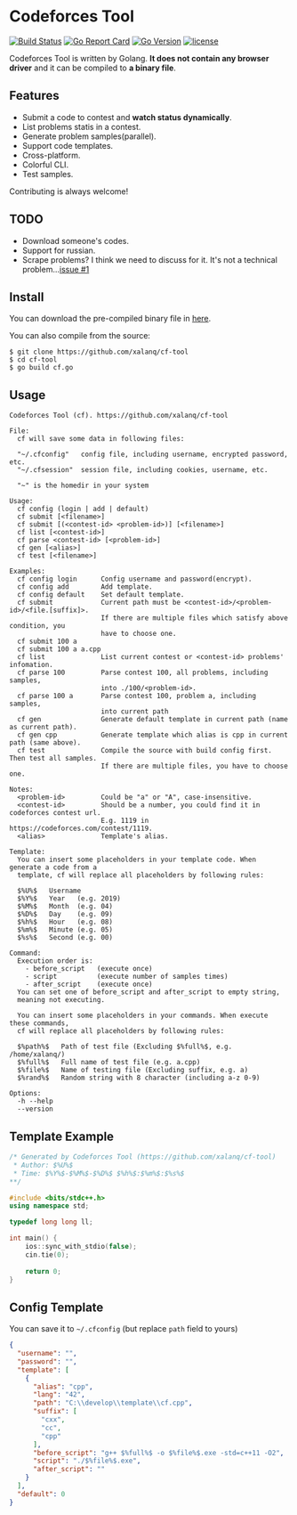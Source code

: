 # Codeforces Tool

[![Build Status](https://travis-ci.org/xalanq/cf-tool.svg?branch=master)](https://travis-ci.org/xalanq/cf-tool)
[![Go Report Card](https://goreportcard.com/badge/github.com/xalanq/cf-tool)](https://goreportcard.com/report/github.com/xalanq/cf-tool)
[![Go Version](https://img.shields.io/badge/go-%3E%3D1.6-green.svg)](https://github.com/golang)
[![license](https://img.shields.io/badge/license-MIT-%23373737.svg)](https://raw.githubusercontent.com/xalanq/cf-tool/master/LICENSE)

Codeforces Tool is written by Golang. **It does not contain any browser driver** and it can be compiled to **a binary file**.

## Features

* Submit a code to contest and **watch status dynamically**.
* List problems statis in a contest.
* Generate problem samples(parallel).
* Support code templates.
* Cross-platform.
* Colorful CLI.
* Test samples.

Contributing is always welcome!

## TODO

* Download someone's codes.
* Support for russian.
* Scrape problems? I think we need to discuss for it. It's not a technical problem...[issue #1](https://github.com/xalanq/cf-tool/issues/1)

## Install

You can download the pre-compiled binary file in [here](https://github.com/xalanq/cf-tool/releases).

You can also compile from the source:

```
$ git clone https://github.com/xalanq/cf-tool
$ cd cf-tool
$ go build cf.go
```

## Usage

```plain
Codeforces Tool (cf). https://github.com/xalanq/cf-tool

File:
  cf will save some data in following files:

  "~/.cfconfig"   config file, including username, encrypted password, etc.
  "~/.cfsession"  session file, including cookies, username, etc.

  "~" is the homedir in your system

Usage:
  cf config (login | add | default)
  cf submit [<filename>]
  cf submit [(<contest-id> <problem-id>)] [<filename>]
  cf list [<contest-id>]
  cf parse <contest-id> [<problem-id>]
  cf gen [<alias>]
  cf test [<filename>]

Examples:
  cf config login      Config username and password(encrypt).
  cf config add        Add template.
  cf config default    Set default template.
  cf submit            Current path must be <contest-id>/<problem-id>/<file.[suffix]>.
                       If there are multiple files which satisfy above condition, you
                       have to choose one.
  cf submit 100 a
  cf submit 100 a a.cpp
  cf list              List current contest or <contest-id> problems' infomation.
  cf parse 100         Parse contest 100, all problems, including samples,
                       into ./100/<problem-id>.
  cf parse 100 a       Parse contest 100, problem a, including samples,
                       into current path
  cf gen               Generate default template in current path (name as current path).
  cf gen cpp           Generate template which alias is cpp in current path (same above).
  cf test              Compile the source with build config first. Then test all samples.
                       If there are multiple files, you have to choose one.

Notes:
  <problem-id>         Could be "a" or "A", case-insensitive.
  <contest-id>         Should be a number, you could find it in codeforces contest url.
                       E.g. 1119 in https://codeforces.com/contest/1119.
  <alias>              Template's alias.

Template:
  You can insert some placeholders in your template code. When generate a code from a
  template, cf will replace all placeholders by following rules:

  $%U%$   Username
  $%Y%$   Year   (e.g. 2019)
  $%M%$   Month  (e.g. 04)
  $%D%$   Day    (e.g. 09)
  $%h%$   Hour   (e.g. 08)
  $%m%$   Minute (e.g. 05)
  $%s%$   Second (e.g. 00)

Command:
  Execution order is:
    - before_script   (execute once)
	- script          (execute number of samples times)
    - after_script    (execute once)
  You can set one of before_script and after_script to empty string,
  meaning not executing.

  You can insert some placeholders in your commands. When execute these commands,
  cf will replace all placeholders by following rules:

  $%path%$   Path of test file (Excluding $%full%$, e.g. /home/xalanq/)
  $%full%$   Full name of test file (e.g. a.cpp)
  $%file%$   Name of testing file (Excluding suffix, e.g. a)
  $%rand%$   Random string with 8 character (including a-z 0-9)

Options:
  -h --help
  --version
```

## Template Example

```cpp
/* Generated by Codeforces Tool (https://github.com/xalanq/cf-tool)
 * Author: $%U%$
 * Time: $%Y%$-$%M%$-$%D%$ $%h%$:$%m%$:$%s%$
**/

#include <bits/stdc++.h>
using namespace std;

typedef long long ll;

int main() {
    ios::sync_with_stdio(false);
    cin.tie(0);
    
    return 0;
}
```

## Config Template

You can save it to `~/.cfconfig` (but replace `path` field to yours)

```json
{
  "username": "",
  "password": "",
  "template": [
    {
      "alias": "cpp",
      "lang": "42",
      "path": "C:\\develop\\template\\cf.cpp",
      "suffix": [
        "cxx",
        "cc",
        "cpp"
      ],
      "before_script": "g++ $%full%$ -o $%file%$.exe -std=c++11 -O2",
      "script": "./$%file%$.exe",
      "after_script": ""
    }
  ],
  "default": 0
}
```
